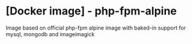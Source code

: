 # [Docker image] - php-fpm-alpine
Image based on official php-fpm alpine image with baked-in support for mysql, mongodb and imageimagick